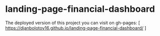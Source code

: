 # landing-page-financial-dashboard

The deployed version of this project you can visit on gh-pages: [ https://djanbolotov16.github.io/landing-page-financial-dashboard/ ]
